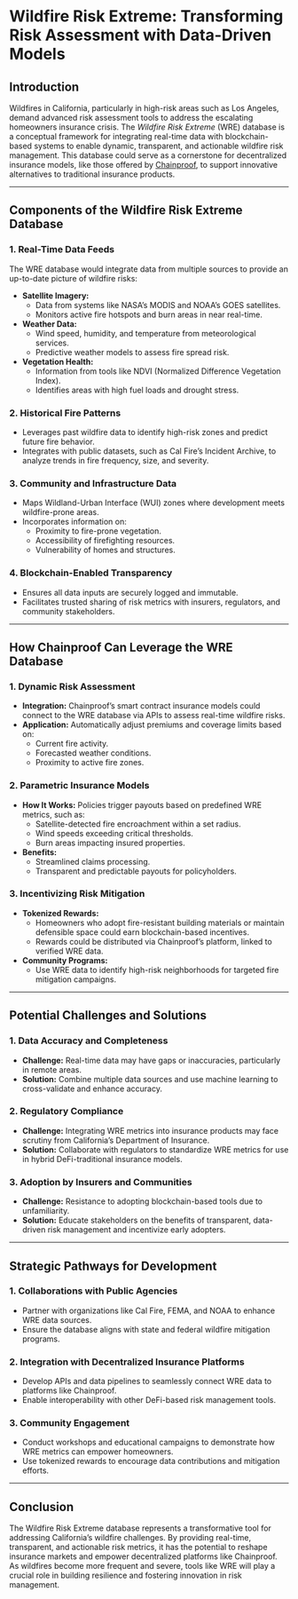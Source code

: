 # Wildfire Risk Extreme: Transforming Risk Assessment with Data-Driven Models

## Introduction

Wildfires in California, particularly in high-risk areas such as Los Angeles, demand advanced risk assessment tools to address the escalating homeowners insurance crisis. The _Wildfire Risk Extreme_ (WRE) database is a conceptual framework for integrating real-time data with blockchain-based systems to enable dynamic, transparent, and actionable wildfire risk management. This database could serve as a cornerstone for decentralized insurance models, like those offered by [Chainproof](../CRYPTO/chainproof.md), to support innovative alternatives to traditional insurance products.

***

## Components of the Wildfire Risk Extreme Database

### 1. **Real-Time Data Feeds**

The WRE database would integrate data from multiple sources to provide an up-to-date picture of wildfire risks:

* **Satellite Imagery:**
  * Data from systems like NASA’s MODIS and NOAA’s GOES satellites.
  * Monitors active fire hotspots and burn areas in near real-time.
* **Weather Data:**
  * Wind speed, humidity, and temperature from meteorological services.
  * Predictive weather models to assess fire spread risk.
* **Vegetation Health:**
  * Information from tools like NDVI (Normalized Difference Vegetation Index).
  * Identifies areas with high fuel loads and drought stress.

### 2. **Historical Fire Patterns**

* Leverages past wildfire data to identify high-risk zones and predict future fire behavior.
* Integrates with public datasets, such as Cal Fire’s Incident Archive, to analyze trends in fire frequency, size, and severity.

### 3. **Community and Infrastructure Data**

* Maps Wildland-Urban Interface (WUI) zones where development meets wildfire-prone areas.
* Incorporates information on:
  * Proximity to fire-prone vegetation.
  * Accessibility of firefighting resources.
  * Vulnerability of homes and structures.

### 4. **Blockchain-Enabled Transparency**

* Ensures all data inputs are securely logged and immutable.
* Facilitates trusted sharing of risk metrics with insurers, regulators, and community stakeholders.

***

## How Chainproof Can Leverage the WRE Database

### 1. **Dynamic Risk Assessment**

* **Integration:** Chainproof’s smart contract insurance models could connect to the WRE database via APIs to assess real-time wildfire risks.
* **Application:** Automatically adjust premiums and coverage limits based on:
  * Current fire activity.
  * Forecasted weather conditions.
  * Proximity to active fire zones.

### 2. **Parametric Insurance Models**

* **How It Works:** Policies trigger payouts based on predefined WRE metrics, such as:
  * Satellite-detected fire encroachment within a set radius.
  * Wind speeds exceeding critical thresholds.
  * Burn areas impacting insured properties.
* **Benefits:**
  * Streamlined claims processing.
  * Transparent and predictable payouts for policyholders.

### 3. **Incentivizing Risk Mitigation**

* **Tokenized Rewards:**
  * Homeowners who adopt fire-resistant building materials or maintain defensible space could earn blockchain-based incentives.
  * Rewards could be distributed via Chainproof’s platform, linked to verified WRE data.
* **Community Programs:**
  * Use WRE data to identify high-risk neighborhoods for targeted fire mitigation campaigns.

***

## Potential Challenges and Solutions

### 1. **Data Accuracy and Completeness**

* **Challenge:** Real-time data may have gaps or inaccuracies, particularly in remote areas.
* **Solution:** Combine multiple data sources and use machine learning to cross-validate and enhance accuracy.

### 2. **Regulatory Compliance**

* **Challenge:** Integrating WRE metrics into insurance products may face scrutiny from California’s Department of Insurance.
* **Solution:** Collaborate with regulators to standardize WRE metrics for use in hybrid DeFi-traditional insurance models.

### 3. **Adoption by Insurers and Communities**

* **Challenge:** Resistance to adopting blockchain-based tools due to unfamiliarity.
* **Solution:** Educate stakeholders on the benefits of transparent, data-driven risk management and incentivize early adopters.

***

## Strategic Pathways for Development

### 1. **Collaborations with Public Agencies**

* Partner with organizations like Cal Fire, FEMA, and NOAA to enhance WRE data sources.
* Ensure the database aligns with state and federal wildfire mitigation programs.

### 2. **Integration with Decentralized Insurance Platforms**

* Develop APIs and data pipelines to seamlessly connect WRE data to platforms like Chainproof.
* Enable interoperability with other DeFi-based risk management tools.

### 3. **Community Engagement**

* Conduct workshops and educational campaigns to demonstrate how WRE metrics can empower homeowners.
* Use tokenized rewards to encourage data contributions and mitigation efforts.

***

## Conclusion

The Wildfire Risk Extreme database represents a transformative tool for addressing California’s wildfire challenges. By providing real-time, transparent, and actionable risk metrics, it has the potential to reshape insurance markets and empower decentralized platforms like Chainproof. As wildfires become more frequent and severe, tools like WRE will play a crucial role in building resilience and fostering innovation in risk management.
